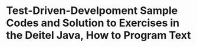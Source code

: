 # Test-Driven-Develpoment Sample Codes and Solution to Exercises in the Deitel Java, How to Program Text
